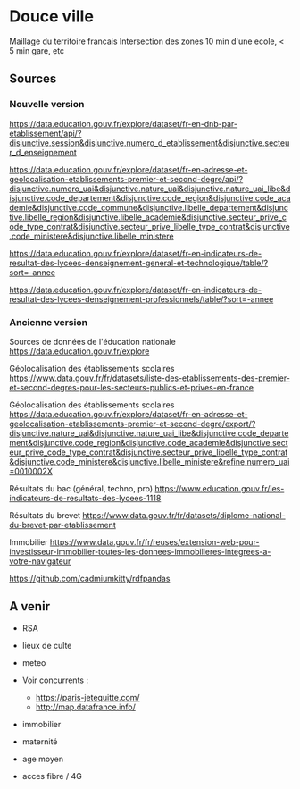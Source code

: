 # Douce ville

Maillage du territoire francais Intersection des zones 10 min d\'une
ecole, \< 5 min gare, etc

## Sources

### Nouvelle version

https://data.education.gouv.fr/explore/dataset/fr-en-dnb-par-etablissement/api/?disjunctive.session&disjunctive.numero_d_etablissement&disjunctive.secteur_d_enseignement

https://data.education.gouv.fr/explore/dataset/fr-en-adresse-et-geolocalisation-etablissements-premier-et-second-degre/api/?disjunctive.numero_uai&disjunctive.nature_uai&disjunctive.nature_uai_libe&disjunctive.code_departement&disjunctive.code_region&disjunctive.code_academie&disjunctive.code_commune&disjunctive.libelle_departement&disjunctive.libelle_region&disjunctive.libelle_academie&disjunctive.secteur_prive_code_type_contrat&disjunctive.secteur_prive_libelle_type_contrat&disjunctive.code_ministere&disjunctive.libelle_ministere

https://data.education.gouv.fr/explore/dataset/fr-en-indicateurs-de-resultat-des-lycees-denseignement-general-et-technologique/table/?sort=-annee

https://data.education.gouv.fr/explore/dataset/fr-en-indicateurs-de-resultat-des-lycees-denseignement-professionnels/table/?sort=-annee

### Ancienne version

Sources de données de l\'éducation nationale
<https://data.education.gouv.fr/explore>

Géolocalisation des établissements scolaires
<https://www.data.gouv.fr/fr/datasets/liste-des-etablissements-des-premier-et-second-degres-pour-les-secteurs-publics-et-prives-en-france>

Géolocalisation des établissements scolaires
<https://data.education.gouv.fr/explore/dataset/fr-en-adresse-et-geolocalisation-etablissements-premier-et-second-degre/export/?disjunctive.nature_uai&disjunctive.nature_uai_libe&disjunctive.code_departement&disjunctive.code_region&disjunctive.code_academie&disjunctive.secteur_prive_code_type_contrat&disjunctive.secteur_prive_libelle_type_contrat&disjunctive.code_ministere&disjunctive.libelle_ministere&refine.numero_uai=0010002X>

Résultats du bac (général, techno, pro)
<https://www.education.gouv.fr/les-indicateurs-de-resultats-des-lycees-1118>

Résultats du brevet
<https://www.data.gouv.fr/fr/datasets/diplome-national-du-brevet-par-etablissement>

Immobilier
<https://www.data.gouv.fr/fr/reuses/extension-web-pour-investisseur-immobilier-toutes-les-donnees-immobilieres-integrees-a-votre-navigateur>

<https://github.com/cadmiumkitty/rdfpandas>

## A venir

-   RSA
-   lieux de culte
-   meteo

-   Voir concurrents :
    -   <https://paris-jetequitte.com/>
    -   <http://map.datafrance.info/>

-   immobilier

-   maternité

-   age moyen

-   acces fibre / 4G
